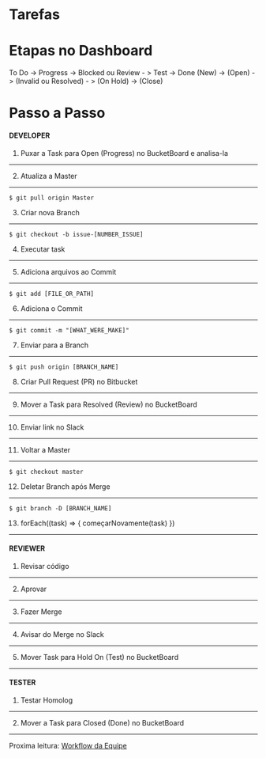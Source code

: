 Tarefas
=======

# Etapas no Dashboard

  To Do   ->   Progress   ->     Blocked ou Review    - >     Test      ->    Done
  (New)   ->   (Open)     ->   (Invalid ou Resolved)  - >   (On Hold)   ->   (Close)


# Passo a Passo


#### DEVELOPER
1. Puxar a Task para Open (Progress) no BucketBoard e analisa-la
----------------------------------------------------------------

2. Atualiza a Master
--------------------

```
$ git pull origin Master
```

3. Criar nova Branch
--------------------

```
$ git checkout -b issue-[NUMBER_ISSUE]
```

4. Executar task
----------------

5. Adiciona arquivos ao Commit
------------------------------

```
$ git add [FILE_OR_PATH]
```

6. Adiciona o Commit
--------------------

```
$ git commit -m "[WHAT_WERE_MAKE]"
```

7. Enviar para a Branch
-----------------------

```
$ git push origin [BRANCH_NAME]
```

8. Criar Pull Request (PR) no Bitbucket
---------------------------------------

9. Mover a Task para Resolved (Review) no BucketBoard
-----------------------------------------------------

10. Enviar link no Slack
------------------------

11. Voltar a Master
-------------------

```
$ git checkout master
```

12. Deletar Branch após Merge
-----------------------------

```
$ git branch -D [BRANCH_NAME]
```

13. forEach((task) => { começarNovamente(task) })
-------------------------------------------------


#### REVIEWER
1. Revisar código
-----------------

2. Aprovar
----------

3. Fazer Merge
--------------

4. Avisar do Merge no Slack
---------------------------

5. Mover Task para Hold On (Test) no BucketBoard
------------------------------------------------


#### TESTER
1. Testar Homolog
-----------------

2. Mover a Task para Closed (Done) no BucketBoard
-------------------------------------------------


Proxima leitura: [Workflow da Equipe](workflow.md)
